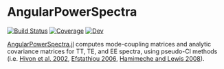 # AngularPowerSpectra

[![Build Status](https://github.com/xzackli/AngularPowerSpectra.jl/workflows/CI/badge.svg)](https://github.com/xzackli/AngularPowerSpectra.jl/actions)
[![Coverage](https://codecov.io/gh/xzackli/AngularPowerSpectra.jl/branch/master/graph/badge.svg)](https://codecov.io/gh/xzackli/AngularPowerSpectra.jl)
[![Dev](https://img.shields.io/badge/docs-dev-blue.svg)](https://xzackli.github.io/AngularPowerSpectra.jl/dev)
 <!--- [![Stable](https://img.shields.io/badge/docs-stable-blue.svg)](https://xzackli.github.io/AngularPowerSpectra.jl/stable) ---> 


[AngularPowerSpectra.jl](https://github.com/xzackli/AngularPowerSpectra.jl) computes mode-coupling matrices and analytic covariance matrices for TT, TE, and EE spectra, using pseudo-Cl methods (i.e. [Hivon et al. 2002](https://arxiv.org/abs/astro-ph/0105302), [Efstathiou 2006](https://arxiv.org/abs/astro-ph/0601107), [Hamimeche and Lewis 2008](https://arxiv.org/abs/0801.0554)).

